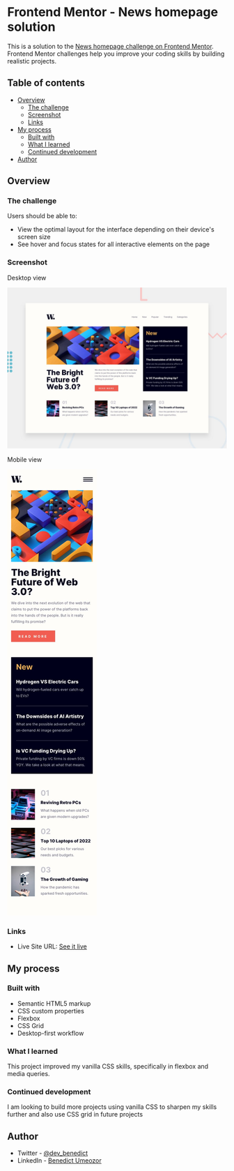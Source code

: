 # Frontend Mentor - News homepage solution

This is a solution to the [News homepage challenge on Frontend Mentor](https://www.frontendmentor.io/challenges/news-homepage-H6SWTa1MFl). Frontend Mentor challenges help you improve your coding skills by building realistic projects. 

## Table of contents

- [Overview](#overview)
  - [The challenge](#the-challenge)
  - [Screenshot](#screenshot)
  - [Links](#links)
- [My process](#my-process)
  - [Built with](#built-with)
  - [What I learned](#what-i-learned)
  - [Continued development](#continued-development)
- [Author](#author)

## Overview

### The challenge

Users should be able to:

- View the optimal layout for the interface depending on their device's screen size
- See hover and focus states for all interactive elements on the page

### Screenshot

Desktop view

![](./design/desktop-preview.jpg)

Mobile view

![](./design/mobile-design.jpg)

### Links

- Live Site URL: [See it live](https://benedictumeozor.github.io/NewsHomePage/)

## My process

### Built with

- Semantic HTML5 markup
- CSS custom properties
- Flexbox
- CSS Grid
- Desktop-first workflow

### What I learned


This project improved my vanilla CSS skills, specifically in flexbox and media queries.

### Continued development

I am looking to build more projects using vanilla CSS to sharpen my skills further and also use CSS grid in future projects


## Author

- Twitter - [@dev_benedict](https://www.twitter.com/dev_benedict)
- LinkedIn - [Benedict Umeozor](https://www.linkedin.com/in/benedict-umeozor-014b70228)

